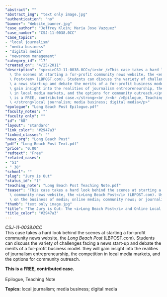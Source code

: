 ```yaml
---
"abstract": ""
"abstract_img": "text only image.jpg"
"authentication": "no"
"banner": "Website_banner.jpg"
"case_author": "Jeffrey Klein; Maria Jose Vazquez"
"case_number": "CSJ-11-0038.0CC"
"case_topics":
- "local journalism"
- "media business"
- "digital media"
- "newsroom management"
"category_id": "17"
"created_on": "4/25/2011"
"description": "<p><i>CSJ-11-0038.0CC</i><br />This case takes a hard look behind\
  \ the scenes at starting a for-profit community news website, the <em>Long Beach\
  \ Post</em> (LBPOST.com). Students can discuss the variety of challenges facing\
  \ a news start-up and debate the merits of a for-profit business model. they will\
  \ gain insight into the realities of journalism entrepreneurship, the competition\
  \ in local media markets, and the options for community outreach.</p><p><strong>This\
  \ is a FREE, contributed case.</strong><br /><br />Epilogue, Teaching Note</p><p><strong>Topics:\
  \ </strong>local journalism; media business; digital media</p>"
"epologue": "Long Beach Post Epilogue.pdf"
"faculty_notes": ""
"faculty_only": ""
"id": "68"
"layout": "standard"
"link_color": "#2947a3"
"linked_classes": ""
"news_org": "Long Beach Post"
"pdf": "Long Beach Post Text.pdf"
"price": "0.00"
"redtext": "Free"
"related_cases":
- "51"
- " 38"
"school": ""
"slug": "Jury is Out"
"status_id": "1"
"teaching_note": "Long Beach Post Teaching Note.pdf"
"teaser": "This case takes a hard look behind the scenes at starting a for-profit\
  \ community news website, the <i>Long Beach Post</i> (LBPOST.com). Use in courses\
  \ on the business of media; online media; community news; or journalism entrepreneurship."
"thumb": "text only image.jpg"
"title": "The Jury is Out: The <i>Long Beach Post</i> and Online Local News"
"title_color": "#2947a3"
---
```

<p><i>CSJ-11-0038.0CC</i><br />This case takes a hard look behind the scenes at starting a for-profit community news website, the <em>Long Beach Post</em> (LBPOST.com). Students can discuss the variety of challenges facing a news start-up and debate the merits of a for-profit business model. they will gain insight into the realities of journalism entrepreneurship, the competition in local media markets, and the options for community outreach.</p><p><strong>This is a FREE, contributed case.</strong><br /><br />Epilogue, Teaching Note</p><p><strong>Topics: </strong>local journalism; media business; digital media</p>